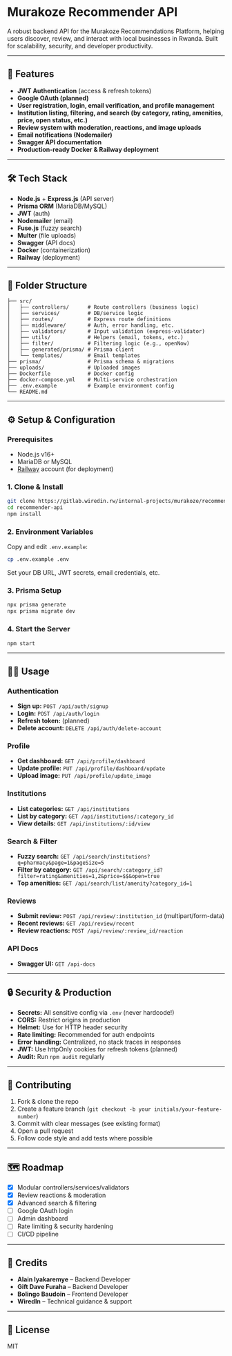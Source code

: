 # Murakoze Recommender API

A robust backend API for the Murakoze Recommendations Platform, helping users discover, review, and interact with local businesses in Rwanda. Built for scalability, security, and developer productivity.

---

## 🚀 Features
- **JWT Authentication** (access & refresh tokens)
- **Google OAuth (planned)**
- **User registration, login, email verification, and profile management**
- **Institution listing, filtering, and search (by category, rating, amenities, price, open status, etc.)**
- **Review system with moderation, reactions, and image uploads**
- **Email notifications (Nodemailer)**
- **Swagger API documentation**
- **Production-ready Docker & Railway deployment**

---

## 🛠️ Tech Stack
- **Node.js** + **Express.js** (API server)
- **Prisma ORM** (MariaDB/MySQL)
- **JWT** (auth)
- **Nodemailer** (email)
- **Fuse.js** (fuzzy search)
- **Multer** (file uploads)
- **Swagger** (API docs)
- **Docker** (containerization)
- **Railway** (deployment)

---

## 📁 Folder Structure
```
├── src/
│   ├── controllers/      # Route controllers (business logic)
│   ├── services/         # DB/service logic
│   ├── routes/           # Express route definitions
│   ├── middleware/       # Auth, error handling, etc.
│   ├── validators/       # Input validation (express-validator)
│   ├── utils/            # Helpers (email, tokens, etc.)
│   ├── filter/           # Filtering logic (e.g., openNow)
│   ├── generated/prisma/ # Prisma client
│   └── templates/        # Email templates
├── prisma/               # Prisma schema & migrations
├── uploads/              # Uploaded images
├── Dockerfile            # Docker config
├── docker-compose.yml    # Multi-service orchestration
├── .env.example          # Example environment config
└── README.md
```

---

## ⚙️ Setup & Configuration

### Prerequisites
- Node.js v16+
- MariaDB or MySQL
- [Railway](https://railway.app/) account (for deployment)

### 1. Clone & Install
```bash
git clone https://gitlab.wiredin.rw/internal-projects/murakoze/recommender-api.git
cd recommender-api
npm install
```

### 2. Environment Variables
Copy and edit `.env.example`:
```bash
cp .env.example .env
```
Set your DB URL, JWT secrets, email credentials, etc.

### 3. Prisma Setup
```bash
npx prisma generate
npx prisma migrate dev
```

### 4. Start the Server
```bash
npm start
```

---

## 🧑‍💻 Usage

### Authentication
- **Sign up:** `POST /api/auth/signup`
- **Login:** `POST /api/auth/login`
- **Refresh token:** (planned)
- **Delete account:** `DELETE /api/auth/delete-account`

### Profile
- **Get dashboard:** `GET /api/profile/dashboard`
- **Update profile:** `PUT /api/profile/dashboard/update`
- **Upload image:** `PUT /api/profile/update_image`

### Institutions
- **List categories:** `GET /api/institutions`
- **List by category:** `GET /api/institutions/:category_id`
- **View details:** `GET /api/institutions/:id/view`

### Search & Filter
- **Fuzzy search:** `GET /api/search/institutions?q=pharmacy&page=1&pageSize=5`
- **Filter by category:** `GET /api/search/:category_id?filter=rating&amenities=1,2&price=$$&open=true`
- **Top amenities:** `GET /api/search/list/amenity?category_id=1`

### Reviews
- **Submit review:** `POST /api/review/:institution_id` (multipart/form-data)
- **Recent reviews:** `GET /api/review/recent`
- **Review reactions:** `POST /api/review/:review_id/reaction`

### API Docs
- **Swagger UI:** `GET /api-docs`

---

## 🔒 Security & Production
- **Secrets:** All sensitive config via `.env` (never hardcode!)
- **CORS:** Restrict origins in production
- **Helmet:** Use for HTTP header security
- **Rate limiting:** Recommended for auth endpoints
- **Error handling:** Centralized, no stack traces in responses
- **JWT:** Use httpOnly cookies for refresh tokens (planned)
- **Audit:** Run `npm audit` regularly

---

## 🤝 Contributing
1. Fork & clone the repo
2. Create a feature branch (`git checkout -b your initials/your-feature-number`)
3. Commit with clear messages (see existing format)
4. Open a pull request
5. Follow code style and add tests where possible

---

## 🗺️ Roadmap
- [x] Modular controllers/services/validators
- [x] Review reactions & moderation
- [x] Advanced search & filtering
- [ ] Google OAuth login
- [ ] Admin dashboard
- [ ] Rate limiting & security hardening
- [ ] CI/CD pipeline

---

## 👥 Credits
- **Alain Iyakaremye** – Backend Developer
- **Gift Dave Furaha** – Backend Developer
- **Bolingo Baudoin** – Frontend Developer
- **WiredIn** – Technical guidance & support

---

## 📄 License
MIT